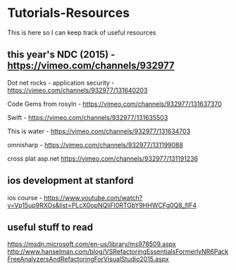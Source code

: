 # Tutorials-Resources

This is here so I can keep track of useful resources

## this year's NDC (2015) - https://vimeo.com/channels/932977

Dot net rocks - application security - https://vimeo.com/channels/932977/131640203

Code Gems from rosyln - https://vimeo.com/channels/932977/131637370

Swift - https://vimeo.com/channels/932977/131635503

This is water - https://vimeo.com/channels/932977/131634703

omnisharp - https://vimeo.com/channels/932977/131199088

cross plat asp.net https://vimeo.com/channels/932977/131191236

## ios development at stanford


ios course - https://www.youtube.com/watch?v=Vp15up9RXOs&list=PLcX0opNQliFl0RTGbY9HHWCFg0Q8_fIF4


## useful stuff to read

https://msdn.microsoft.com/en-us/library/ms978509.aspx
http://www.hanselman.com/blog/VSRefactoringEssentialsFormerlyNR6PackFreeAnalyzersAndRefactoringForVisualStudio2015.aspx

